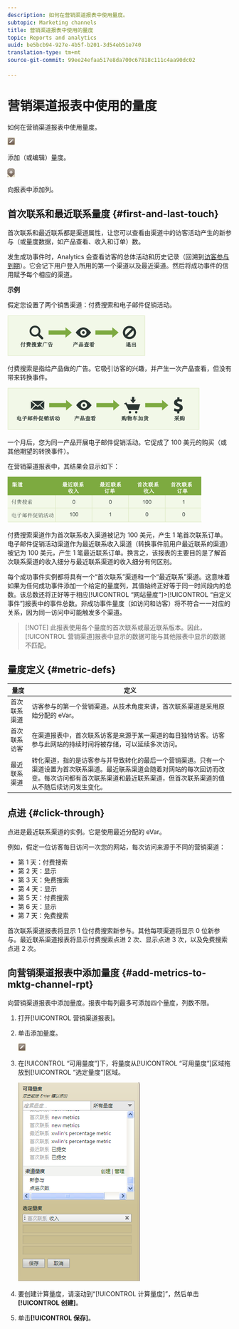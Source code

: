```yaml
---
description: 如何在营销渠道报表中使用量度。
subtopic: Marketing channels
title: 营销渠道报表中使用的量度
topic: Reports and analytics
uuid: be5bcb94-927e-4b5f-b201-3d54eb51e740
translation-type: tm+mt
source-git-commit: 99ee24efaa517e8da700c67818c111c4aa90dc02

---
```



# 营销渠道报表中使用的量度

如何在营销渠道报表中使用量度。

![](assets/metric_edit_icon.png)

添加（或编辑）量度。

![](assets/add_column_icon.png)

向报表中添加列。

## 首次联系和最近联系量度 {#first-and-last-touch}

首次联系和最近联系都是渠道属性，让您可以查看由渠道中的访客活动产生的新参与（或量度数据，如产品查看、收入和订单）数。

发生成功事件时，Analytics 会查看访客的总体活动和历史记录（回溯到[访客参与到期](/help/components/c-marketing-channels/visitor-engagement.md)）。它会记下用户登入所用的第一个渠道以及最近渠道。然后将成功事件的信用赋予每个相应的渠道。

<!-- 

<note>
  A first-touch value has a rolling expiration based on the frequency of a visitor returning to the site. This first-touch expiration resets whenever a visitor returns to the site. This effects reporting by causing first-touch values to persist longer than you might expect. For example, this can occur if an instance of an first-touch channel was created a year ago. Remove the values on the eVar in the admin console to reset.
</note>

 -->

**示例**

假定您设置了两个销售渠道：付费搜索和电子邮件促销活动。

![](assets/paid_search.png)

付费搜索是指给产品做的广告。它吸引访客的兴趣，并产生一次产品查看，但没有带来转换事件。

![](assets/email_campaign.png)

一个月后，您为同一产品开展电子邮件促销活动。它促成了 100 美元的购买（或其他期望的转换事件）。

在营销渠道报表中，其结果会显示如下：

![](assets/report-graphic.png)

付费搜索渠道作为首次联系收入渠道被记为 100 美元，产生 1 笔首次联系订单。电子邮件促销活动渠道作为最近联系收入渠道（转换事件前用户最近联系的渠道）被记为 100 美元，产生 1 笔最近联系订单。换言之，该报表的主要目的是了解首次联系渠道的收入细分与最近联系渠道的收入细分有何区别。

每个成功事件实例都将具有一个“首次联系”渠道和一个“最近联系”渠道。这意味着如果为任何成功事件添加一个给定的量度列，其值始终正好等于同一时间段内的总数。该总数还将正好等于相应[!UICONTROL “网站量度”]&gt;[!UICONTROL “自定义事件”]报表中的事件总数。非成功事件量度（如访问和访客）将不符合一一对应的关系，因为同一访问中可能触发多个渠道。

> [!NOTE] 此报表使用各个量度的首次联系或最近联系版本。因此，[!UICONTROL 营销渠道]报表中显示的数据可能与其他报表中显示的数据不匹配。

## 量度定义 {#metric-defs}

| 量度 | 定义 |
|--- |--- |
| 首次联系渠道 | 访客参与的第一个营销渠道。从技术角度来讲，首次联系渠道是采用原始分配的 eVar。 |
| 首次联系访客 | 在渠道报表中，首次联系访客是来源于某一渠道的每日独特访客。访客参与此网站的持续时间将被存储，可以延续多次访问。 |
| 最近联系渠道 | 转化渠道，指的是访客参与并导致转化的最后一个营销渠道。只有一个渠道设置为首次联系渠道。最近联系渠道会随着对网站的每次回访而改变。每次访问都有首次联系渠道和最近联系渠道，但首次联系渠道的值从不随后续访问发生变化。 |

## 点进 {#click-through}

点进是最近联系渠道的实例。它是使用最近分配的 eVar。

例如，假定一位访客每日访问一次您的网站，每次访问来源于不同的营销渠道：

* 第 1 天：付费搜索
* 第 2 天：显示
* 第 3 天：免费搜索
* 第 4 天：显示
* 第 5 天：付费搜索
* 第 6 天：显示
* 第 7 天：免费搜索

首次联系渠道报表将显示 1 位付费搜索新参与。其他每项渠道将显示 0 位新参与。最近联系渠道报表将显示付费搜索点进 2 次、显示点进 3 次，以及免费搜索点进 2 次。

## 向营销渠道报表中添加量度 {#add-metrics-to-mktg-channel-rpt}

向营销渠道报表中添加量度。报表中每列最多可添加四个量度，列数不限。

1. 打开[!UICONTROL 营销渠道报表]。
1. 单击添加量度。

   ![](assets/metric_edit_icon.png)

1. 在[!UICONTROL “可用量度”]下，将量度从[!UICONTROL “可用量度”]区域拖放到[!UICONTROL “选定量度”]区域。

   ![步骤结果](assets/metric_create.png)

1. 要创建计算量度，请滚动到“[!UICONTROL 计算量度]”，然后单击&#x200B;**[!UICONTROL 创建]**。
1. 单击&#x200B;**[!UICONTROL 保存]**。

